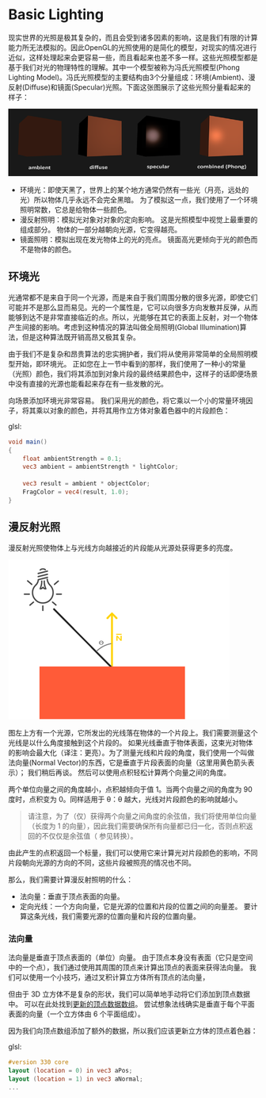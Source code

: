 # Basic Lighting
现实世界的光照是极其复杂的，而且会受到诸多因素的影响，这是我们有限的计算能力所无法模拟的。因此OpenGL的光照使用的是简化的模型，对现实的情况进行近似，这样处理起来会更容易一些，而且看起来也差不多一样。这些光照模型都是基于我们对光的物理特性的理解。其中一个模型被称为冯氏光照模型(Phong Lighting Model)。冯氏光照模型的主要结构由3个分量组成：环境(Ambient)、漫反射(Diffuse)和镜面(Specular)光照。下面这张图展示了这些光照分量看起来的样子：

![](./imgs/2.1.png)

* 环境光：即使天黑了，世界上的某个地方通常仍然有一些光（月亮，远处的光）所以物体几乎永远不会完全黑暗。 为了模拟这一点，我们使用了一个环境照明常数，它总是给物体一些颜色。
* 漫反射照明：模拟光对象对对象的定向影响。 这是光照模型中视觉上最重要的组成部分。 物体的一部分越朝向光源，它变得越亮。
* 镜面照明：模拟出现在发光物体上的光的亮点。 镜面高光更倾向于光的颜色而不是物体的颜色。

## 环境光
光通常都不是来自于同一个光源，而是来自于我们周围分散的很多光源，即使它们可能并不是那么显而易见。光的一个属性是，它可以向很多方向发散并反弹，从而能够到达不是非常直接临近的点。所以，光能够在其它的表面上反射，对一个物体产生间接的影响。考虑到这种情况的算法叫做全局照明(Global Illumination)算法，但是这种算法既开销高昂又极其复杂。

由于我们不是复杂和昂贵算法的忠实拥护者，我们将从使用非常简单的全局照明模型开始，即环境光。 正如您在上一节中看到的那样，我们使用了一种小的常量（光照）颜色，我们将其添加到对象片段的最终结果颜色中，这样子的话即便场景中没有直接的光源也能看起来存在有一些发散的光。

向场景添加环境光非常容易。 我们采用光的颜色，将它乘以一个小的常量环境因子，将其乘以对象的颜色，并将其用作立方体对象着色器中的片段颜色：

glsl:
```glsl
void main()
{
    float ambientStrength = 0.1;
    vec3 ambient = ambientStrength * lightColor;

    vec3 result = ambient * objectColor;
    FragColor = vec4(result, 1.0);
}
```

## 漫反射光照

漫反射光照使物体上与光线方向越接近的片段能从光源处获得更多的亮度。 

![](./imgs/2.2.png)

图左上方有一个光源，它所发出的光线落在物体的一个片段上。我们需要测量这个光线是以什么角度接触到这个片段的。 如果光线垂直于物体表面，这束光对物体的影响会最大化（译注：更亮）。为了测量光线和片段的角度，我们使用一个叫做法向量(Normal Vector)的东西，它是垂直于片段表面的向量（这里用黄色箭头表示）； 我们稍后再谈。 然后可以使用点积轻松计算两个向量之间的角度。

两个单位向量之间的角度越小，点积越倾向于值 1。当两个向量之间的角度为 90 度时，点积变为 0。同样适用于 θ：θ 越大，光线对片段颜色的影响就越小。

> 请注意，为了（仅）获得两个向量之间角度的余弦值，我们将使用单位向量（长度为 1 的向量），因此我们需要确保所有向量都已归一化，否则点积返回的不仅仅是余弦值（ 参见转换）。

由此产生的点积返回一个标量，我们可以使用它来计算光对片段颜色的影响，不同片段朝向光源的方向的不同，这些片段被照亮的情况也不同。

那么，我们需要计算漫反射照明的什么：

* 法向量：垂直于顶点表面的向量。
* 定向光线：一个方向向量，它是光源的位置和片段的位置之间的向量差。 要计算这条光线，我们需要光源的位置向量和片段的位置向量。

### 法向量

法向量是垂直于顶点表面的（单位）向量。 由于顶点本身没有表面（它只是空间中的一个点），我们通过使用其周围的顶点来计算出顶点的表面来获得法向量。 我们可以使用一个小技巧，通过叉积计算立方体所有顶点的法向量，

但由于 3D 立方体不是复杂的形状，我们可以简单地手动将它们添加到顶点数据中。 可以在此处找到[更新的顶点数据数组](https://learnopengl.com/code_viewer.php?code=lighting/basic_lighting_vertex_data)。 尝试想象法线确实是垂直于每个平面表面的向量（一个立方体由 6 个平面组成）。

因为我们向顶点数组添加了额外的数据，所以我们应该更新立方体的顶点着色器：

glsl:

```glsl
#version 330 core
layout (location = 0) in vec3 aPos;
layout (location = 1) in vec3 aNormal;
...
```